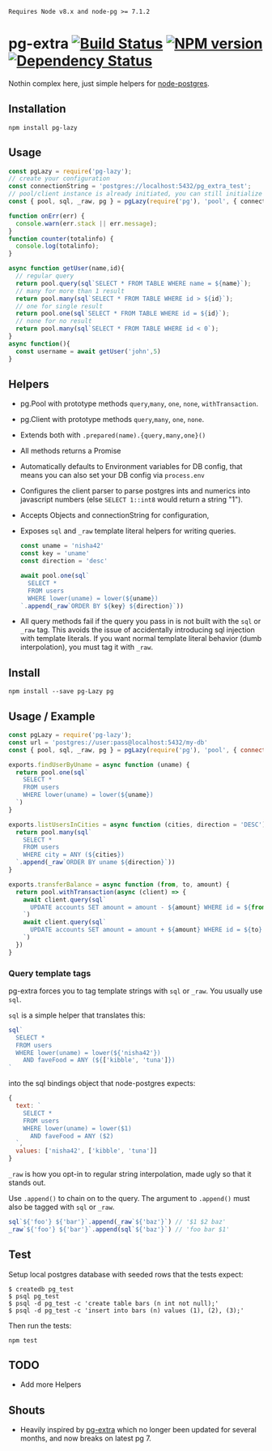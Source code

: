
`Requires Node v8.x and node-pg >= 7.1.2`

# pg-extra [![Build Status](https://travis-ci.org/uniibu/pg-lazy.svg?branch=master)](https://travis-ci.org/uniibu/pg-lazy) [![NPM version](https://badge.fury.io/js/pg-lazy.svg)](http://badge.fury.io/js/pg-lazy) [![Dependency Status](https://david-dm.org/uniibu/pg-lazy.svg)](https://david-dm.org/uniibu/pg-lazy)

Nothin complex here, just simple helpers for [node-postgres][node-postgres].

## Installation

`npm install pg-lazy`

## Usage

```js
const pgLazy = require('pg-lazy');
// create your configuration
const connectionString = 'postgres://localhost:5432/pg_extra_test';
// pool/client instance is already initiated, you can still initialize it using pg.Pool or pg.Client
const { pool, sql, _raw, pg } = pgLazy(require('pg'), 'pool', { connectionString }, counter, onErr);

function onErr(err) {
  console.warn(err.stack || err.message);
}
function counter(totalinfo) {
  console.log(totalinfo);
}

async function getUser(name,id){
  // regular query
  return pool.query(sql`SELECT * FROM TABLE WHERE name = ${name}`);
  // many for more than 1 result
  return pool.many(sql`SELECT * FROM TABLE WHERE id > ${id}`);
  // one for single result
  return pool.one(sql`SELECT * FROM TABLE WHERE id = ${id}`);
  // none for no result
  return pool.many(sql`SELECT * FROM TABLE WHERE id < 0`);
}
async function(){
  const username = await getUser('john',5)
}
```

## Helpers

- pg.Pool with prototype methods `query`,`many`, `one`, `none`, `withTransaction`.
- pg.Client with prototype methods `query`,`many`, `one`, `none`.
- Extends both with `.prepared(name).{query,many,one}()`
- All methods returns a Promise
- Automatically defaults to Environment variables for DB config, that means you
  can also set your DB config via `process.env`
- Configures the client parser to parse postgres ints and numerics
  into javascript numbers (else `SELECT 1::int8` would return a string "1").
- Accepts Objects and connectionString for configuration, 
- Exposes `sql` and `_raw` template literal helpers for writing queries.

    ``` javascript
    const uname = 'nisha42'
    const key = 'uname'
    const direction = 'desc'

    await pool.one(sql`
      SELECT *
      FROM users
      WHERE lower(uname) = lower(${uname})
    `.append(_raw`ORDER BY ${key} ${direction}`))
    ```
- All query methods fail if the query you pass in is not built with the
  `sql` or `_raw` tag. This avoids the issue of accidentally introducing
  sql injection with template literals. If you want normal template literal
  behavior (dumb interpolation), you must tag it with `_raw`.

## Install

    npm install --save pg-Lazy pg

## Usage / Example

``` javascript
const pgLazy = require('pg-lazy');
const url = 'postgres://user:pass@localhost:5432/my-db'
const { pool, sql, _raw, pg } = pgLazy(require('pg'), 'pool', { connectionString:url });

exports.findUserByUname = async function (uname) {
  return pool.one(sql`
    SELECT *
    FROM users
    WHERE lower(uname) = lower(${uname})
  `)
}

exports.listUsersInCities = async function (cities, direction = 'DESC') {
  return pool.many(sql`
    SELECT *
    FROM users
    WHERE city = ANY (${cities})
  `.append(_raw`ORDER BY uname ${direction}`))
}

exports.transferBalance = async function (from, to, amount) {
  return pool.withTransaction(async (client) => {
    await client.query(sql`
      UPDATE accounts SET amount = amount - ${amount} WHERE id = ${from}
    `)
    await client.query(sql`
      UPDATE accounts SET amount = amount + ${amount} WHERE id = ${to}
    `)
  })
}
```

### Query template tags

pg-extra forces you to tag template strings with `sql` or `_raw`.
You usually use `sql`.

`sql` is a simple helper that translates this:

``` javascript
sql`
  SELECT *
  FROM users
  WHERE lower(uname) = lower(${'nisha42'})
    AND faveFood = ANY (${['kibble', 'tuna']})
`
```

into the sql bindings object that node-postgres expects:

``` javascript
{
  text: `
    SELECT *
    FROM users
    WHERE lower(uname) = lower($1)
      AND faveFood = ANY ($2)
  `,
  values: ['nisha42', ['kibble', 'tuna']]
}
```

`_raw` is how you opt-in to regular string interpolation, made ugly
so that it stands out.

Use `.append()` to chain on to the query. The argument to `.append()`
must also be tagged with `sql` or `_raw`.


``` javascript
sql`${'foo'} ${'bar'}`.append(_raw`${'baz'}`) // '$1 $2 baz'
_raw`${'foo'} ${'bar'}`.append(sql`${'baz'}`) // 'foo bar $1'
```

## Test

Setup local postgres database with seeded rows that the tests expect:

    $ createdb pg_test
    $ psql pg_test
    $ psql -d pg_test -c 'create table bars (n int not null);'
    $ psql -d pg_test -c 'insert into bars (n) values (1), (2), (3);'

Then run the tests:

    npm test

## TODO

- Add more Helpers

[node-postgres]: https://github.com/brianc/node-postgres

## Shouts

- Heavily inspired by [pg-extra](https://github.com/danneu/pg-extra) which no longer been updated for several months, and now breaks on latest pg 7.
